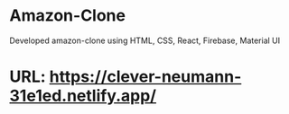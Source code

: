 # Amazon-Clone
Developed amazon-clone using HTML, CSS, React, Firebase, Material UI

# URL: https://clever-neumann-31e1ed.netlify.app/
